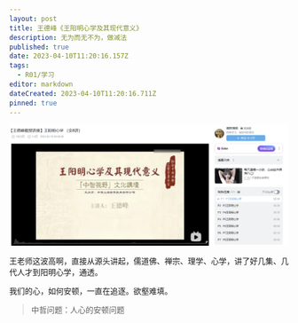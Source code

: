 ```yaml
---
layout: post
title: 王德峰《王阳明心学及其现代意义》
description: 无为而无不为，做减法
published: true
date: 2023-04-10T11:20:16.157Z
tags:
  - R01/学习
editor: markdown
dateCreated: 2023-04-10T11:20:16.711Z
pinned: true
---
```


![](/R01/纪年/2023/2023-04-10-00377-王德峰《王阳明心学及其现代意义》/assets/wym.png)


王老师这波高啊，直接从源头讲起，儒道佛、禅宗、理学、心学，讲了好几集、几代人才到阳明心学，通透。

我们的心，如何安顿，一直在追逐。欲壑难填。
> 中哲问题：人心的安顿问题

